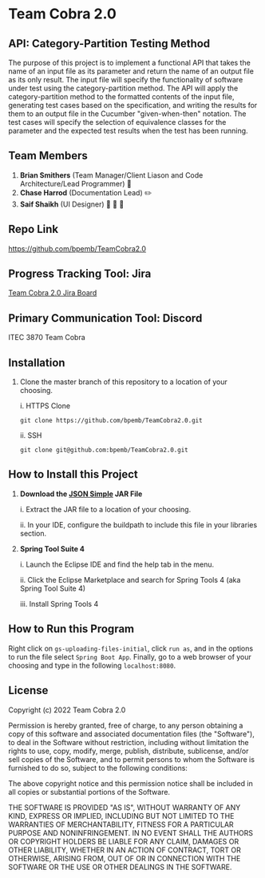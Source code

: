# Team Cobra 2.0
## API: Category-Partition Testing Method
The purpose of this project is to implement a functional API that takes the name of an input file as its parameter and return the name of an output file as its only result. The input file will specify the functionality of software under test using the category-partition method. The API will apply the category-partition method to the formatted contents of the input file, generating test cases based on the specification, and writing the results for them to an output file in the Cucumber "given-when-then" notation. The test cases will specify the selection of equivalence classes for the parameter and the expected test results when the test has been running.

## Team Members
1. **Brian Smithers** (Team Manager/Client Liason and Code Architecture/Lead Programmer) :mechanical_arm:
2. **Chase Harrod** (Documentation Lead) :pencil2:
3. **Saif Shaikh** (UI Designer) 🚧 :art: 🚧

## Repo Link
https://github.com/bpemb/TeamCobra2.0

## Progress Tracking Tool: Jira
[Team Cobra 2.0 Jira Board](https://jira.ggc.edu/secure/RapidBoard.jspa?rapidView=146&projectKey=TC2&view=planning.nodetail&selectedIssue=TC2-20&epics=visible&issueLimit=-1&selectedEpic=TC2-1)

## Primary Communication Tool: Discord
ITEC 3870 Team Cobra

## Installation
1. Clone the master branch of this repository to a location of your choosing.
     <p>i. HTTPS Clone</p>
     
     ```
     git clone https://github.com/bpemb/TeamCobra2.0.git
     ```
     <p>ii. SSH</p>
      
     ```
     git clone git@github.com:bpemb/TeamCobra2.0.git
     ```

## How to Install this Project
1. **Download the [JSON Simple](http://www.java2s.com/Code/Jar/j/Downloadjsonsimple111jar.htm) JAR File**
     <p>i. Extract the JAR file to a location of your choosing. </p>
     <p>ii. In your IDE, configure the buildpath to include this file in your libraries section. </p>
2. **Spring Tool Suite 4**
     <p>i. Launch the Eclipse IDE and find the help tab in the menu.</p>
     <p>ii. Click the Eclipse Marketplace and search for Spring Tools 4 (aka Spring Tool Suite 4)</p>
     <p>iii. Install Spring Tools 4</p>
     
## How to Run this Program
Right click on ```gs-uploading-files-initial```, click ```run as```, and in the options to run the file select ```Spring Boot App```. Finally,
go to a web browser of your choosing and type in the following ```localhost:8080```.

## License
Copyright (c) 2022 Team Cobra 2.0

Permission is hereby granted, free of charge, to any person obtaining a copy of this software and associated documentation files (the "Software"), to deal in the Software without restriction, including without limitation the rights to use, copy, modify, merge, publish, distribute, sublicense, and/or sell copies of the Software, and to permit persons to whom the Software is furnished to do so, subject to the following conditions:

The above copyright notice and this permission notice shall be included in all copies or substantial portions of the Software.

THE SOFTWARE IS PROVIDED "AS IS", WITHOUT WARRANTY OF ANY KIND, EXPRESS OR IMPLIED, INCLUDING BUT NOT LIMITED TO THE WARRANTIES OF MERCHANTABILITY, FITNESS FOR A PARTICULAR PURPOSE AND NONINFRINGEMENT. IN NO EVENT SHALL THE AUTHORS OR COPYRIGHT HOLDERS BE LIABLE FOR ANY CLAIM, DAMAGES OR OTHER LIABILITY, WHETHER IN AN ACTION OF CONTRACT, TORT OR OTHERWISE, ARISING FROM, OUT OF OR IN CONNECTION WITH THE SOFTWARE OR THE USE OR OTHER DEALINGS IN THE SOFTWARE.

